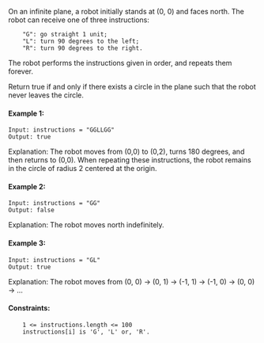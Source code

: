 On an infinite plane, a robot initially stands at (0, 0) and faces north. The robot can receive one of three instructions:
```
    "G": go straight 1 unit;
    "L": turn 90 degrees to the left;
    "R": turn 90 degrees to the right.
```
The robot performs the instructions given in order, and repeats them forever.<br>

Return true if and only if there exists a circle in the plane such that the robot never leaves the circle.

 

#### Example 1:
```
Input: instructions = "GGLLGG"
Output: true
```
Explanation: The robot moves from (0,0) to (0,2), turns 180 degrees, and then returns to (0,0).
When repeating these instructions, the robot remains in the circle of radius 2 centered at the origin.

#### Example 2:
```
Input: instructions = "GG"
Output: false
```
Explanation: The robot moves north indefinitely.

#### Example 3:
```
Input: instructions = "GL"
Output: true
```
Explanation: The robot moves from (0, 0) -> (0, 1) -> (-1, 1) -> (-1, 0) -> (0, 0) -> ...

 

#### Constraints:
```
    1 <= instructions.length <= 100
    instructions[i] is 'G', 'L' or, 'R'.
```
